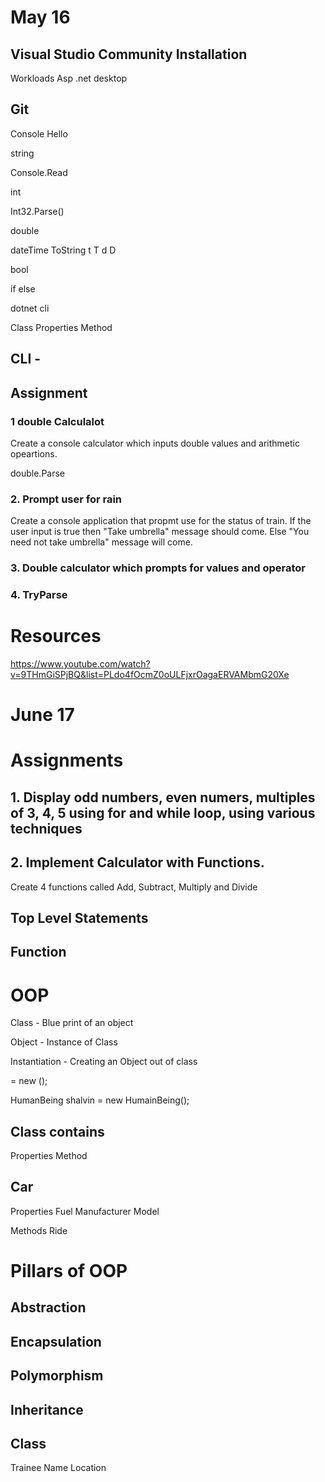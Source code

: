# May 16

## Visual Studio Community Installation
Workloads
Asp .net desktop

## Git

Console Hello

string 

Console.Read

int

Int32.Parse()

double

dateTime
ToString
t
T
d
D

bool

if else

dotnet cli



Class 
  Properties
  Method


  ## CLI  - 
  
## Assignment
### 1 double Calculalot
Create a console calculator which inputs double values and arithmetic opeartions.


double.Parse

### 2. Prompt user for rain
Create a console application that propmt use for the status of train. If the user input is true then "Take umbrella" message should come. Else "You need not take umbrella" message will come.

### 3. Double calculator which prompts for values and operator

### 4. TryParse


# Resources
https://www.youtube.com/watch?v=9THmGiSPjBQ&list=PLdo4fOcmZ0oULFjxrOagaERVAMbmG20Xe

# June 17
# Assignments

## 1. Display odd numbers, even numers, multiples of 3, 4, 5 using for and while loop, using various techniques

## 2. Implement Calculator with Functions.
Create 4 functions called Add, Subtract, Multiply and Divide

## Top Level Statements

## Function





# OOP

Class - Blue print of an object

Object - Instance of Class

Instantiation - Creating an Object out of class

<ClassName> <objetName> = new <ClassName>();

HumanBeing shalvin = new HumainBeing();

## Class contains
Properties 
Method

## Car 
Properties 
Fuel
Manufacturer 
Model

Methods
Ride


# Pillars of OOP

## Abstraction

## Encapsulation

## Polymorphism

## Inheritance


## Class
Trainee
Name
Location




